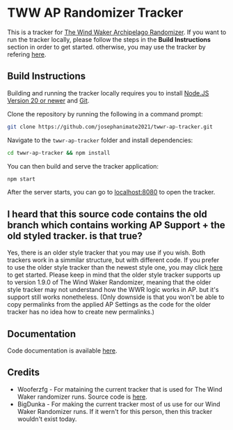 # TWW AP Randomizer Tracker

This is a tracker for [The Wind Waker Archipelago Randomizer](https://archipelago.gg/games/The%20Wind%20Waker/info/en). If you want to run the tracker locally, 
please follow the steps in the <strong>Build Instructions</strong> section in order to get started. 
otherwise, you may use the tracker by refering [here](https://josephanimate2021.github.io/twwr-ap-tracker).

## Build Instructions

Building and running the tracker locally requires you to install [Node.JS Version 20 or newer](https://nodejs.org/en/download/) and [Git](https://git-scm.com/downloads).

Clone the repository by running the following in a command prompt:
```bash
git clone https://github.com/josephanimate2021/twwr-ap-tracker.git
```

Navigate to the `twwr-ap-tracker` folder and install dependencies:
```bash
cd twwr-ap-tracker && npm install
```
You can then build and serve the tracker application:
```bash
npm start
```
After the server starts, you can go to [localhost:8080](http://localhost:8080/) to open the tracker. 

## I heard that this source code contains the old branch which contains working AP Support + the old styled tracker. is that true?

Yes, there is an older style tracker that you may use if you wish. Both trackers work in a simmilar structure, but with different code.
If you prefer to use the older style tracker than the newest style one, you may click [here](https://josephanimate2021.github.io/twwr-ap-tracker/old) to get started.
Please keep in mind that the older style tracker supports up to version 1.9.0 of The Wind Waker Randomizer, meaning that the older style tracker may not understand how the WWR logic works in AP.
but it's support still works nonetheless. (Only downside is that you won't be able to copy permalinks from the applied AP Settings as the code for the older tracker has no idea how to create new permalinks.)

## Documentation

Code documentation is available [here](https://josephanimate2021.github.io/twwr-ap-tracker/docs).

## Credits

* Wooferzfg - For mataining the current tracker that is used for The Wind Waker randomizer runs. Source code is [here](https://github.com/wooferzfg/tww-rando-tracker/).
* BigDunka - For making the current tracker most of us use for our Wind Waker Randomizer runs. If it wern't for this person, then this tracker wouldn't exist today.
